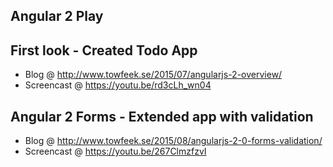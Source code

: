 ## Angular 2 Play

## First look - Created Todo App

- Blog @ http://www.towfeek.se/2015/07/angularjs-2-overview/
- Screencast @ https://youtu.be/rd3cLh_wn04

## Angular 2 Forms - Extended app with validation

- Blog @ http://www.towfeek.se/2015/08/angularjs-2-0-forms-validation/
- Screencast @ https://youtu.be/267ClmzfzvI